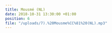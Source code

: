 ```yaml
---
title: Mousmé (NL)
date: 2018-10-31 13:30:00 +01:00
position: 6
file: "/uploads/7).%20Mousme%CC%81%20(NL).mp3"
---
```


